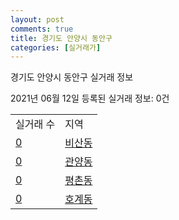 ```yaml
---
layout: post
comments: true
title: 경기도 안양시 동안구
categories: [실거래가]
---
```


경기도 안양시 동안구 실거래 정보

2021년 06월 12일 등록된 실거래 정보: 0건


<table>
  <tr>
    <td>실거래 수</td>
    <td>지역</td>
  </tr>

  
  <tr>
    <td><a href="4117310100.html">0</a></td>
    <td><a href="4117310100.html">비산동</a></td>
  </tr>
    

  <tr>
    <td><a href="4117310200.html">0</a></td>
    <td><a href="4117310200.html">관양동</a></td>
  </tr>
    

  <tr>
    <td><a href="4117310300.html">0</a></td>
    <td><a href="4117310300.html">평촌동</a></td>
  </tr>
    

  <tr>
    <td><a href="4117310400.html">0</a></td>
    <td><a href="4117310400.html">호계동</a></td>
  </tr>
    


</table>
    